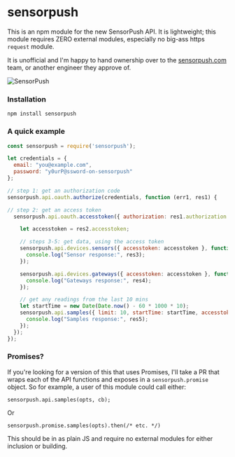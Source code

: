 # sensorpush

This is an npm module for the new SensorPush API. It is lightweight; this module requires ZERO external modules, especially no big-ass https `request` module.

It is unofficial and I'm happy to hand ownership over to the [sensorpush.com](http://www.sensorpush.com) team, or another engineer they approve of.


![SensorPush](http://www.sensorpush.com/assets/DSC_8363-2-sillo-4baaecdaddd21e48ed0b8f3541fcf136fa1a1026600d017002266ca18519146d.png)


### Installation

```
npm install sensorpush
```

### A quick example

```javascript
const sensorpush = require('sensorpush');

let credentials = {
  email: "you@example.com",
  password: "y0urP@ssword-on-sensorpush"
};

// step 1: get an authorization code
sensorpush.api.oauth.authorize(credentials, function (err1, res1) {

// step 2: get an access token
  sensorpush.api.oauth.accesstoken({ authorization: res1.authorization }, function (err2, res2) {

    let accesstoken = res2.accesstoken;

    // steps 3-5: get data, using the access token
    sensorpush.api.devices.sensors({ accesstoken: accesstoken }, function (err3, res3) {
      console.log("Sensor response:", res3);
    });

    sensorpush.api.devices.gateways({ accesstoken: accesstoken }, function (err4, res4) {
      console.log("Gateways response:", res4);
    });

    // get any readings from the last 10 mins
    let startTime = new Date(Date.now() - 60 * 1000 * 10);
    sensorpush.api.samples({ limit: 10, startTime: startTime, accesstoken: accesstoken }, function (err5, res5) {
      console.log("Samples response:", res5);
    });
  });
});
```

### Promises?

If you're looking for a version of this that uses Promises, I'll take a PR that wraps each of the API functions and exposes in a `sensorpush.promise` object.  So for example, a user of this module could call either:

```
sensorpush.api.samples(opts, cb);
```

Or


```
sensorpush.promise.samples(opts).then(/* etc. */)
```

This should be in as plain JS and require no external modules for either inclusion or building.
